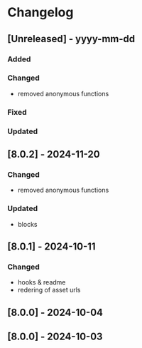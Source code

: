 # Changelog
## [Unreleased] - yyyy-mm-dd

### Added

### Changed
- removed anonymous functions

### Fixed

### Updated

## [8.0.2] - 2024-11-20


### Changed
- removed anonymous functions

### Updated
- blocks

## [8.0.1] - 2024-10-11


### Changed
- hooks & readme
- redering of asset urls

## [8.0.0] - 2024-10-04


## [8.0.0] - 2024-10-03
